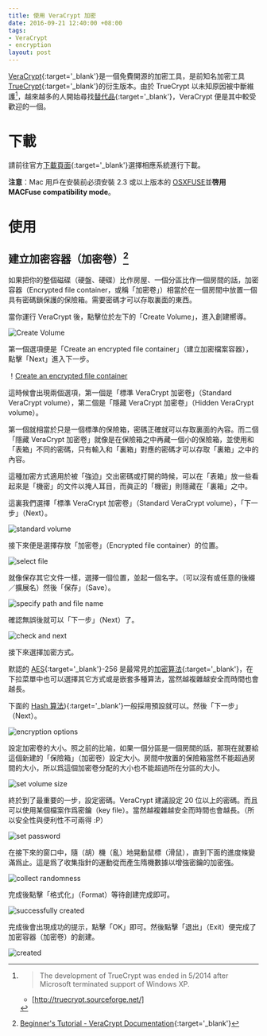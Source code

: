 ```yaml
---
title: 使用 VeraCrypt 加密
date: 2016-09-21 12:40:00 +08:00
tags:
- VeraCrypt
- encryption
layout: post
---
```


[VeraCrypt](https://veracrypt.codeplex.com/){:target='_blank'}是一個免費開源的加密工具，是前知名加密工具 [TrueCrypt](https://en.wikipedia.org/wiki/TrueCrypt){:target='_blank'}的衍生版本。由於 TrueCrypt 以未知原因被中斷維護[^1]，越來越多的人開始尋找[替代品](http://www.howtogeek.com/203708/3-alternatives-to-the-now-defunct-truecrypt-for-your-encryption-needs/){:target='_blank'}，VeraCrypt 便是其中較受歡迎的一個。

# 下載

請前往官方[下載頁面](https://veracrypt.codeplex.com/wikipage?title=Downloads){:target='_blank'}選擇相應系統進行下載。

**注意**：Mac 用戶在安裝前必須安裝 2.3 或以上版本的 [OSXFUSE](https://osxfuse.github.io/)並**啓用 MACFuse compatibility mode**。

# 使用

## 建立加密容器（加密卷）[^2]

如果把你的整個磁碟（硬盤、硬碟）比作房屋、一個分區比作一個房間的話，加密容器（Encrypted file container，或稱「加密卷」）相當於在一個房間中放置一個具有密碼鎖保護的保險箱。需要密碼才可以存取裏面的東西。

當你運行 VeraCrypt 後，點擊位於左下的「Create Volume」，進入創建嚮導。

![Create Volume](https://ooo.0o0.ooo/2016/09/21/57e216ec12cd1.jpg)


第一個選項便是「Create an encrypted file container」（建立加密檔案容器），點擊「Next」進入下一步。

！[Create an encrypted file container](https://ooo.0o0.ooo/2016/09/21/57e217826fb9a.jpg)


這時候會出現兩個選項，第一個是「標準 VeraCrypt 加密卷」（Standard VeraCrypt volume），第二個是「隱藏 VeraCrypt 加密卷」（Hidden VeraCrypt volume）。

第一個就相當於只是一個標準的保險箱，密碼正確就可以存取裏面的內容。而二個「隱藏 VeraCrypt 加密卷」就像是在保險箱之中再藏一個小的保險箱，並使用和「表箱」不同的密碼，只有輸入和「裏箱」對應的密碼才可以存取「裏箱」之中的內容。

這種加密方式適用於被「強迫」交出密碼或打開的時候，可以在「表箱」放一些看起來是「機密」的文件以掩人耳目，而眞正的「機密」則隱藏在「裏箱」之中。

這裏我們選擇「標準 VeraCrypt 加密卷」（Standard VeraCrypt volume），「下一步」（Next）。

![standard volume](https://ooo.0o0.ooo/2016/09/21/57e21a977911b.jpg)

接下來便是選擇存放「加密卷」（Encrypted file container）的位置。

![select file](https://ooo.0o0.ooo/2016/09/21/57e21b539e825.jpg)

就像保存其它文件一樣，選擇一個位置，並起一個名字。（可以沒有或任意的後綴／擴展名）然後「保存」（Save）。

![specify path and file name](https://ooo.0o0.ooo/2016/09/21/57e21bb15d59b.jpg)

確認無誤後就可以「下一步」（Next）了。

![check and next](https://ooo.0o0.ooo/2016/09/21/57e21c395f5f6.jpg)

接下來選擇加密方式。

默認的 [AES](https://zh.wikipedia.org/zh-hant/%E9%AB%98%E7%BA%A7%E5%8A%A0%E5%AF%86%E6%A0%87%E5%87%86){:target='_blank'}-256 是最常見的[加密算法](https://veracrypt.codeplex.com/wikipage?title=Encryption%20Algorithms){:target='_blank'}，在下拉菜單中也可以選擇其它方式或是嵌套多種算法，當然越複雜越安全而時間也會越長。

下面的 [Hash 算法](https://veracrypt.codeplex.com/wikipage?title=Hash%20Algorithms)){:target='_blank'}一般採用預設就可以。然後「下一步」（Next）。

![encryption options](https://ooo.0o0.ooo/2016/09/21/57e21c7e3d8c7.jpg)

設定加密卷的大小。照之前的比喻，如果一個分區是一個房間的話，那現在就要給這個新建的「保險箱」（加密卷）設定大小。房間中放置的保險箱當然不能超過房間的大小，所以爲這個加密卷分配的大小也不能超過所在分區的大小。

![set volume size](https://ooo.0o0.ooo/2016/09/21/57e24669e5562.jpg)

終於到了最重要的一步，設定密碼。VeraCrypt 建議設定 20 位以上的密碼。而且可以使用某個檔案作爲密鑰（key file）。當然越複雜越安全而時間也會越長。（所以安全性與便利性不可兩得 :P）

![set password](https://ooo.0o0.ooo/2016/09/21/57e247573b1af.jpg)

在接下來的窗口中，隨（胡）機（亂）地晃動鼠標（滑鼠），直到下面的進度條變滿爲止。這是爲了收集指針的運動從而產生隋機數據以增強密鑰的加密強。

![collect randomness](https://ooo.0o0.ooo/2016/09/21/57e2491c1b1f7.jpg)

完成後點擊「格式化」（Format）等待創建完成即可。

![successfully created](https://ooo.0o0.ooo/2016/09/21/57e24947baed9.jpg)

完成後會出現成功的提示，點擊「OK」即可。然後點擊「退出」（Exit）便完成了加密容器（加密卷）的創建。

![created](https://ooo.0o0.ooo/2016/09/21/57e24a1369465.jpg)

[^1]: 

    > The development of TrueCrypt was ended in 5/2014 after Microsoft terminated support of Windows XP.

    - [http://truecrypt.sourceforge.net/]

[^2]: [Beginner's Tutorial - VeraCrypt Documentation](https://veracrypt.codeplex.com/wikipage?title=Beginner%27s%20Tutorial){:target='_blank'}
